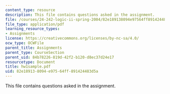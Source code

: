 ```yaml
---
content_type: resource
description: This file contains questions asked in the assignment.
file: /courses/24-242-logic-ii-spring-2004/82e189138094e97564ff891424483d5a_hw1sample.pdf
file_type: application/pdf
learning_resource_types:
- Assignments
license: https://creativecommons.org/licenses/by-nc-sa/4.0/
ocw_type: OCWFile
parent_title: Assignments
parent_type: CourseSection
parent_uid: 84b78226-819d-42f2-b120-d8ec37d24e17
resourcetype: Document
title: hw1sample.pdf
uid: 82e18913-8094-e975-64ff-891424483d5a
---
```

This file contains questions asked in the assignment.